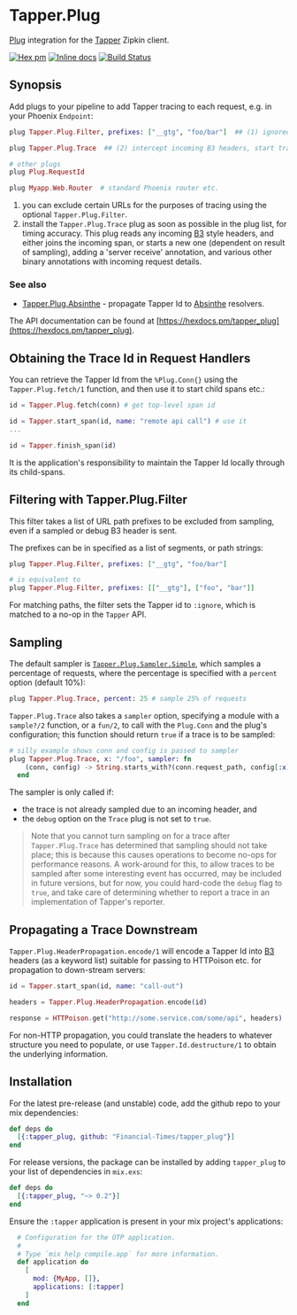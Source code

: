 # Tapper.Plug

[Plug](https://github.com/elixir-lang/plug) integration for the [Tapper](https://github.com/Financial-Times/tapper) Zipkin client.

[![Hex pm](http://img.shields.io/hexpm/v/tapper_plug.svg?style=flat)](https://hex.pm/packages/tapper_plug) [![Inline docs](http://inch-ci.org/github/Financial-Times/tapper_plug.svg)](http://inch-ci.org/github/Financial-Times/tapper_plug) [![Build Status](https://travis-ci.org/Financial-Times/tapper_plug.svg?branch=master)](https://travis-ci.org/Financial-Times/tapper_plug)

## Synopsis

Add plugs to your pipeline to add Tapper tracing to each request, e.g. in your Phoenix `Endpoint`:

```elixir
plug Tapper.Plug.Filter, prefixes: ["__gtg", "foo/bar"]  ## (1) ignored URL prefixes

plug Tapper.Plug.Trace  ## (2) intercept incoming B3 headers, start trace

# other plugs
plug Plug.RequestId

plug Myapp.Web.Router  # standard Phoenix router etc.
```

1. you can exclude certain URLs for the purposes of tracing using the optional `Tapper.Plug.Filter`.
2. install the `Tapper.Plug.Trace` plug as soon as possible in the plug list, for timing accuracy. This plug reads any incoming [B3](https://github.com/openzipkin/b3-propagation) style headers, and either joins the incoming span, or starts a new one (dependent on result of sampling), adding a 'server receive' annotation, and various other binary annotations with incoming request details.

### See also

* [Tapper.Plug.Absinthe](https://github.com/Financial-Times/tapper_absinthe_plug) - propagate Tapper Id to [Absinthe](http://absinthe-graphql.org/) resolvers.

The API documentation can be found at [https://hexdocs.pm/tapper_plug](https://hexdocs.pm/tapper_plug).

## Obtaining the Trace Id in Request Handlers

You can retrieve the Tapper Id from the `%Plug.Conn{}` using the `Tapper.Plug.fetch/1` function, and then use it to start child spans etc.:

```elixir
id = Tapper.Plug.fetch(conn) # get top-level span id

id = Tapper.start_span(id, name: "remote api call") # use it
...

id = Tapper.finish_span(id)
```

It is the application's responsibility to maintain the Tapper Id locally through its child-spans.

## Filtering with Tapper.Plug.Filter

This filter takes a list of URL path prefixes to be excluded from sampling, even if a sampled or debug B3 header is sent.

The prefixes can be in specified as a list of segments, or path strings:

```elixir
plug Tapper.Plug.Filter, prefixes: ["__gtg", "foo/bar"]

# is equivalent to
plug Tapper.Plug.Filter, prefixes: [["__gtg"], ["foo", "bar"]]
```

For matching paths, the filter sets the Tapper id to `:ignore`, which is matched to a no-op in the `Tapper` API.

## Sampling

The default sampler is [`Tapper.Plug.Sampler.Simple`](lib/sampler.ex), which samples a percentage of requests,
where the percentage is specified with a `percent` option (default 10%):

```elixir
plug Tapper.Plug.Trace, percent: 25 # sample 25% of requests
```

`Tapper.Plug.Trace` also takes a `sampler` option, specifying a module with a `sample?/2` function,
or a `fun/2`, to call with the `Plug.Conn` and the plug's configuration; this
function should return `true` if a trace is to be sampled:

```elixir
# silly example shows conn and config is passed to sampler
plug Tapper.Plug.Trace, x: "/foo", sampler: fn
    (conn, config) -> String.starts_with?(conn.request_path, config[:x])
  end
```

The sampler is only called if:

* the trace is not already sampled due to an incoming header, and
* the `debug` option on the `Trace` plug is not set to `true`.

> Note that you cannot turn sampling on for a trace after `Tapper.Plug.Trace` has determined
that sampling should not take place; this is because this causes operations to become no-ops for performance reasons.
A work-around for this, to allow traces to be sampled after some interesting event has occurred, may be included in future versions,
but for now, you could hard-code the `debug` flag to `true`, and take care of
determining whether to report a trace in an implementation of Tapper's reporter.

## Propagating a Trace Downstream

`Tapper.Plug.HeaderPropagation.encode/1` will encode a Tapper Id into [B3](https://github.com/openzipkin/b3-propagation) headers (as a keyword list) suitable for
passing to HTTPoison etc. for propagation to down-stream servers:

```elixir
id = Tapper.start_span(id, name: "call-out")

headers = Tapper.Plug.HeaderPropagation.encode(id)

response = HTTPoison.get("http://some.service.com/some/api", headers)
```

For non-HTTP propagation, you could translate the headers to whatever structure you need to populate, or use `Tapper.Id.destructure/1` to
obtain the underlying information.

## Installation

For the latest pre-release (and unstable) code, add the github repo to your mix dependencies:

```elixir
def deps do
  [{:tapper_plug, github: "Financial-Times/tapper_plug"}]
end
```

For release versions, the package can be installed by adding `tapper_plug` to your list of dependencies in `mix.exs`:

```elixir
def deps do
  [{:tapper_plug, "~> 0.2"}]
end
```

Ensure the `:tapper` application is present in your mix project's applications:

```elixir
  # Configuration for the OTP application.
  #
  # Type `mix help compile.app` for more information.
  def application do
    [
      mod: {MyApp, []},
      applications: [:tapper]
    ]
  end
```
